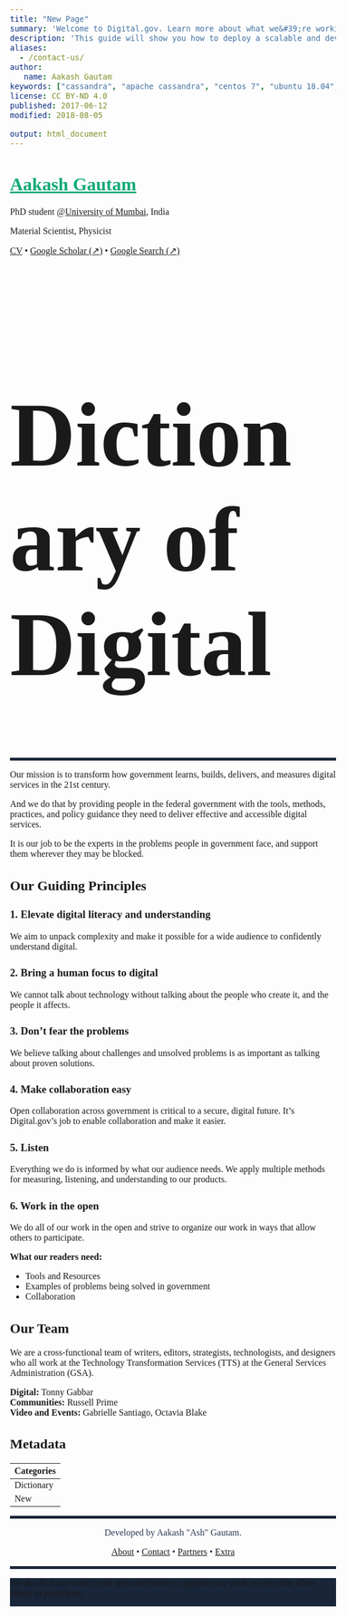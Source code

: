 ```yaml
---
title: "New Page"
summary: 'Welcome to Digital.gov. Learn more about what we&#39;re working on'
description: 'This guide will show you how to deploy a scalable and development-driven NoSQL database with Apache Cassandra on a Linode running Ubuntu 18.04 or CentOS 7.'
aliases:
  - /contact-us/
author:
   name: Aakash Gautam
keywords: ["cassandra", "apache cassandra", "centos 7", "ubuntu 18.04", "database", "nosql"]
license: CC BY-ND 4.0
published: 2017-06-12
modified: 2018-08-05

output: html_document
---
```


<style type="text/css">
  body{
  font-family: ER Garamond;
  font-size: 12pt;
}
</style>

<div>
  <h1><a href="" style="cursor: pointer; color: #11AB75;">Aakash Gautam</a></h1>
  <p>PhD student @<a href="">University of Mumbai</a>, India</p>
  <p>Material Scientist, Physicist</p>
  <p>
    <a href="">CV</a> &#8226;
    <a href="https://scholar.google.com/citations?user=m2YGFxgAAAAJ" target="_blank">Google Scholar (↗)</a> &#8226;
    <a href="https://g.co/kgs/XHXSaa" target="_blank">Google Search (↗)</a>
   </p>
</div>


<h1 align="" style="font-family: EB Garamond;font-size: 4vh;">Dictionary of Digital</h1>

<hr style="height:5px;border-width:0;background-color:#192538;">

Our mission is to transform how government learns, builds, delivers, and measures digital services in the 21st century.

And we do that by providing people in the federal government with the tools, methods, practices, and policy guidance they need to deliver effective and accessible digital services.

It is our job to be the experts in the problems people in government face, and support them wherever they may be blocked.

## Our Guiding Principles

### 1. Elevate digital literacy and understanding

We aim to unpack complexity and make it possible for a wide audience to confidently understand digital.

### 2. Bring a human focus to digital

We cannot talk about technology without talking about the people who create it, and the people it affects.

### 3. Don’t fear the problems

We believe talking about challenges and unsolved problems is as important as talking about proven solutions.

### 4. Make collaboration easy

Open collaboration across government is critical to a secure, digital future. It’s Digital.gov’s job to enable collaboration and make it easier.

### 5. Listen

Everything we do is informed by what our audience needs. We apply multiple methods for measuring, listening, and understanding to our products.

### 6. Work in the open

We do all of our work in the open and strive to organize our work in ways that allow others to participate.

**What our readers need:**

- Tools and Resources
- Examples of problems being solved in government
- Collaboration

## Our Team

We are a cross-functional team of writers, editors, strategists, technologists, and designers who all work at the Technology Transformation Services (TTS) at the General Services Administration (GSA).

**Digital:** Tonny Gabbar <br>
**Communities:** Russell Prime <br>
**Video and Events:** Gabrielle Santiago, Octavia Blake <br>

## Metadata

| **Categories** |
|-------------|
|Dictionary|
|New|

<hr style="height:5px;border-width:0;background-color:#192538;">
 <p align="center" style="color:#283852;font-size:16px;"> Developed by Aakash "Ash" Gautam. </p>
 <p align="center" style="color:#283852;font-size:16px;">
  <a href="" target="_blank">About</a> &#8226;
  <a href="" target="_blank">Contact</a> &#8226;
  <a href="" target="_blank">Partners</a> &#8226;
   <a href="" target="_blank">Extra</a>
 </p>
<hr style="height:5px;border-width:0;background-color:#192538;">

<div style="background-color: #192538; height: 50px;">
  <p>We do all of our work in the open and strive to organize our work in ways that allow others to participate.</p>
  
</div>
